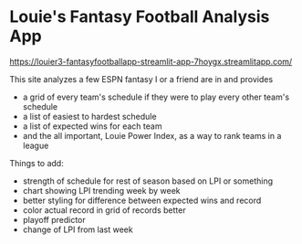 # Louie's Fantasy Football Analysis App

https://louier3-fantasyfootballapp-streamlit-app-7hoygx.streamlitapp.com/

This site analyzes a few ESPN fantasy I or a friend are in and provides 
* a grid of every team's schedule if they were to play every other team's schedule
* a list of easiest to hardest schedule
* a list of expected wins for each team
* and the all important, Louie Power Index, as a way to rank teams in a league

Things to add:
* strength of schedule for rest of season based on LPI or something
* chart showing LPI trending week by week
* better styling for difference between expected wins and record
* color actual record in grid of records better
* playoff predictor
* change of LPI from last week
